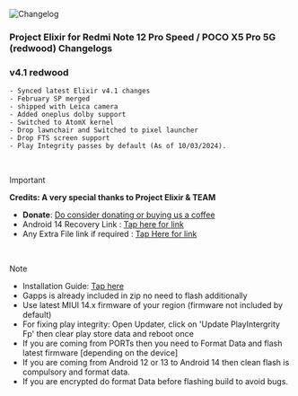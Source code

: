 ![Changelog](https://i.imgur.com/MsgqFFz.png)

### Project Elixir for Redmi Note 12 Pro Speed / POCO X5 Pro 5G (redwood) Changelogs

### v4.1 redwood

```
- Synced latest Elixir v4.1 changes
- February SP merged
- shipped with Leica camera
- Added oneplus dolby support
- Switched to AtomX kernel
- Drop lawnchair and Switched to pixel launcher
- Drop FTS screen support
- Play Integrity passes by default (As of 10/03/2024). 
```

<br>

> [!Important]
> **Credits: A very special thanks to Project Elixir & TEAM**
> * **Donate**: [Do consider donating or buying us a coffee](https://projectelixiros.com/donate)
> * Android 14 Recovery Link : [Tap here for link](https://projectelixiros.com/download)
> * Any Extra File link if required : [Tap Here for link](https://sourceforge.net/projects/project-elixir/files/fourteen)

<br>

> [!Note]
> * Installation Guide: [Tap here](https://projectelixiros.com/download)
> * Gapps is already included in zip no need to flash additionally
> * Use latest MIUI 14.x firmware of your region (firmware not included by default)
> * For fixing play integrity: Open Updater, click on 'Update PlayIntergrity Fp' then clear play store data and reboot once
> * If you are coming from PORTs then you need to Format Data and flash latest firmware [depending on the device]
> * If you are coming from Android 12 or 13 to Android 14 then clean flash is compulsory and format data.
> * If you are encrypted do format Data before flashing build to avoid bugs.
